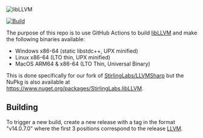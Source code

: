 ![libLLVM](https://raw.githubusercontent.com/StirlingLabs/libLLVM/main/libLLVM.jpg)

[![Build](https://github.com/StirlingLabs/libLLVM/actions/workflows/build.yaml/badge.svg)](https://github.com/StirlingLabs/libLLVM/actions/workflows/build.yaml)

The purpose of this repo is to use GitHub Actions to build [libLLVM](https://llvm.org) and make the following binaries available:

- Windows x86-64 (static libstdc++, UPX minified)
- Linux x86-64 (LTO thin, UPX minified)
- MacOS ARM64 & x86-64 (LTO Thin, Universal Binary)

This is done specifically for our fork of [StirlingLabs/LLVMSharp](https://github.com/StirlingLabs/LLVMSharp) but the NuPkg is also available at https://www.nuget.org/packages/StirlingLabs.libLLVM.

## Building

To trigger a new build, create a new release with a tag in the format "v14.0.7.0" where the first 3 positions correspond to the release [LLVM](https://llvm.org).
